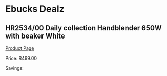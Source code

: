 
# Ebucks Dealz
## HR2534/00 Daily collection Handblender 650W with beaker White
[Product Page](https://www.ebucks.com/web/shop/productSelected.do?prodId=1186884764&catId=704987863)

Price: R499.00

Savings: 


	